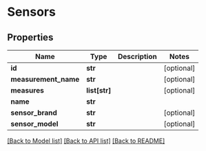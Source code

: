 # Sensors

## Properties
Name | Type | Description | Notes
------------ | ------------- | ------------- | -------------
**id** | **str** |  | [optional] 
**measurement_name** | **str** |  | [optional] 
**measures** | **list[str]** |  | [optional] 
**name** | **str** |  | 
**sensor_brand** | **str** |  | [optional] 
**sensor_model** | **str** |  | [optional] 

[[Back to Model list]](../README.md#documentation-for-models) [[Back to API list]](../README.md#documentation-for-api-endpoints) [[Back to README]](../README.md)

